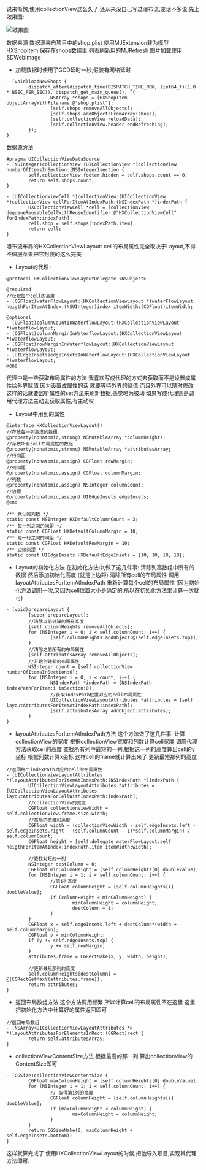 说来惭愧,使用collectionView这么久了,还从来没自己写过瀑布流,废话不多说,先上效果图:

![效果图](http://upload-images.jianshu.io/upload_images/2954364-b7689f69bfe1ba14.gif?imageMogr2/auto-orient/strip%7CimageView2/2/w/1240)


数据来源
数据源来自项目中的shop.plist
使用MJExtension转为模型HXShopItem
保存在shops数组里
列表刷新用的MJRefresh
图片加载使用SDWebImage
- 加载数据时使用了GCD延时一秒,假装有网络延时
```
- (void)loadNewShops {
        dispatch_after(dispatch_time(DISPATCH_TIME_NOW, (int64_t)(1.0 * NSEC_PER_SEC)), dispatch_get_main_queue(), ^{
                NSArray *shops = [HXShopItem objectArrayWithFilename:@"shop.plist"];
                [self.shops removeAllObjects];
                [self.shops addObjectsFromArray:shops];
                [self.collectionView reloadData];
                [self.collectionView.header endRefreshing];
        });
}
```


数据源方法
```
#pragma UICollectionViewDataSource
- (NSInteger)collectionView:(UICollectionView *)collectionView numberOfItemsInSection:(NSInteger)section {
        self.collectionView.footer.hidden = self.shops.count == 0;
        return self.shops.count;
}

- (UICollectionViewCell *)collectionView:(UICollectionView *)collectionView cellForItemAtIndexPath:(NSIndexPath *)indexPath {
        HXCollectionViewCell *cell = [collectionView dequeueReusableCellWithReuseIdentifier:@"HXCollectionViewCell" forIndexPath:indexPath];
        cell.shop = self.shops[indexPath.item];
        return cell;
}
```

瀑布流布局的HXCollectionViewLayout:
cell的布局属性完全取决于Layout,不得不佩服苹果把它封装的这么完美

- Layout的代理 :
```
@protocol HXCollectionViewLayoutDelegate <NSObject>

@required
//获取每个cell的高度
- (CGFloat)waterFlowLayout:(HXCollectionViewLayout *)waterFlowLayout heigthForItemAtIndex:(NSUInteger)index itemWidth:(CGFloat)itemWidth;

@optional
- (CGFloat)columnCountInWaterflowLayout:(HXCollectionViewLayout *)waterflowLayout;
- (CGFloat)columnMarginInWaterflowLayout:(HXCollectionViewLayout *)waterflowLayout;
- (CGFloat)rowMarginInWaterflowLayout:(HXCollectionViewLayout *)waterflowLayout;
- (UIEdgeInsets)edgeInsetsInWaterflowLayout:(HXCollectionViewLayout *)waterflowLayout;
@end
```
代理中是一些获取布局属性的方法
我喜欢写成代理的方式去获取而不是设置成属性给外界赋值
因为设置成属性的话
就要等待外界的赋值,而且外界可以随时修改
这样的话就要监听属性的set方法来刷新数据,感觉略为被动
如果写成代理则是调用代理方法主动去获取属性,有主动权

- Layout中用到的属性
```
@interface HXCollectionViewLayout()
//存放每一列高度的数组
@property(nonatomic,strong) NSMutableArray *columnHeights;
//存放所有cell布局属性的数组
@property(nonatomic,strong) NSMutableArray *attributesArray;
//行间距
@property(nonatomic,assign) CGFloat rowMargin;
//列间距
@property(nonatomic,assign) CGFloat columnMargin;
//列数
@property(nonatomic,assign) NSInteger columnCount;
//边距
@property(nonatomic,assign) UIEdgeInsets edgeInsets;
@end

/** 默认的列数 */
static const NSInteger HXDefaultColumnCount = 3;
/** 每一列之间的间距 */
static const CGFloat HXDefaultColumnMargin = 10;
/** 每一行之间的间距 */
static const CGFloat HXDefaultRowMargin = 10;
/** 边缘间距 */
static const UIEdgeInsets HXDefaultEdgeInsets = {10, 10, 10, 10};

```

- Layout的初始化方法
在初始化方法中,做了这几件事:
清除列高数组中所有的数据
然后添加初始化高度 (就是上边距) 
清除所有cell的布局属性
调用layoutAttributesForItemAtIndexPath
重新计算每个cell的布局属性
(因为初始化方法调用一次,又因为cell位置大小是确定的,所以在初始化方法里计算一次就可)
```
- (void)prepareLayout {
        [super prepareLayout];
        //清除以前计算的所有高度
        [self.columnHeights removeAllObjects];
        for (NSInteger i = 0; i < self.columnCount; i++) {
                [self.columnHeights addObject:@(self.edgeInsets.top)];
        }
        //清除之前所有的布局属性
        [self.attributesArray removeAllObjects];
        //开始创建新的布局属性
        NSInteger count = [self.collectionView numberOfItemsInSection:0];
        for (NSInteger i = 0; i < count; i++) {
                NSIndexPath *indexPath = [NSIndexPath indexPathForItem:i inSection:0];
                //获取indexPath位置对应的cell布局属性
                UICollectionViewLayoutAttributes *attributes = [self layoutAttributesForItemAtIndexPath:indexPath];
                [self.attributesArray addObject:attributes];
        }
}
```

- layoutAttributesForItemAtIndexPath方法
这个方法做了这几件事:
计算collectionView的宽度
根据collectionView宽度和列数计算cell宽度
调用代理方法获取cell的高度
查找所有列中最短的一列,根据这一列的高度算出cell的y坐标
根据列数计算x坐标
这样cell的frame就计算出来了
更新最短那列的高度
```
//返回每个indexPath对应的cell的布局属性
- (UICollectionViewLayoutAttributes *)layoutAttributesForItemAtIndexPath:(NSIndexPath *)indexPath {
        UICollectionViewLayoutAttributes *attributes = [UICollectionViewLayoutAttributes layoutAttributesForCellWithIndexPath:indexPath];
        //collectionView的宽度
        CGFloat collectionViewWidth = self.collectionView.frame.size.width;
        //布局的宽度和高度
        CGFloat width = (collectionViewWidth - self.edgeInsets.left - self.edgeInsets.right - (self.columnCount - 1)*self.columnMargin) / self.columnCount;
        CGFloat height = [self.delegate waterFlowLayout:self heigthForItemAtIndex:indexPath.item itemWidth:width];
        
        //查找对短的一列
        NSInteger destColumn = 0;
        CGFloat minColumnHeight = [self.columnHeights[0] doubleValue];
        for (NSInteger i = 1; i < self.columnCount; i++) {
                //第i列高度
                CGFloat columnHeight = [self.columnHeights[i] doubleValue];
                if (columnHeight < minColumnHeight) {
                        minColumnHeight = columnHeight;
                        destColumn = i;
                }
        }
        CGFloat x = self.edgeInsets.left + destColumn*(width + self.columnMargin);
        CGFloat y = minColumnHeight;
        if (y != self.edgeInsets.top) {
                y += self.rowMargin;
        }
        attributes.frame = CGRectMake(x, y, width, height);
        
        //更新最短那列的高度
        self.columnHeights[destColumn] = @(CGRectGetMaxY(attributes.frame));
        return attributes;
}
```

- 返回布局数组方法
这个方法调用频繁
所以计算cell的布局属性不在这里
这里把初始化方法中计算好的属性返回即可
```
//返回布局数组
- (NSArray<UICollectionViewLayoutAttributes *> *)layoutAttributesForElementsInRect:(CGRect)rect {
        return self.attributesArray;
}
```

- collectionViewContentSize方法
根据最高的那一列
算出collectionView的ContentSize即可
```
- (CGSize)collectionViewContentSize {
        CGFloat maxColumnHeight = [self.columnHeights[0] doubleValue];
        for (NSInteger i = 1; i < self.columnCount; i++) {
                // 取得第i列的高度
                CGFloat columnHeight = [self.columnHeights[i] doubleValue];
                if (maxColumnHeight < columnHeight) {
                        maxColumnHeight = columnHeight;
                }
        }
        return CGSizeMake(0, maxColumnHeight + self.edgeInsets.bottom);
}
```
这样就算完成了
使用HXCollectionViewLayout的时候,把他导入项目,实现其代理方法即可.

